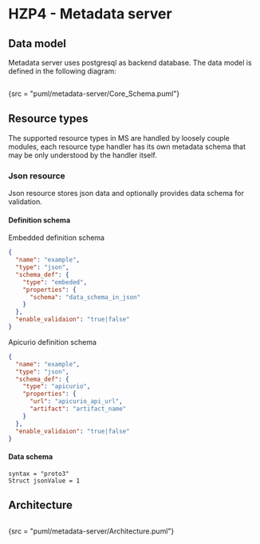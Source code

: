 # HZP4 - Metadata server

## Data model

Metadata server uses postgresql as backend database. The data model is defined in the following diagram:

```plantuml
```
{src = "puml/metadata-server/Core_Schema.puml"}

## Resource types

The supported resource types in MS are handled by loosely couple modules,
each resource type handler has its own metadata schema that may be only understood 
by the handler itself.

### Json resource

Json resource stores json data and optionally provides data schema for validation.

#### Definition schema

Embedded definition schema

```json
{
  "name": "example",
  "type": "json",
  "schema_def": {
    "type": "embeded",
    "properties": {
      "schema": "data_schema_in_json"
    }
  },
  "enable_validaion": "true|false"
}
```

Apicurio definition schema

```json
{
  "name": "example",
  "type": "json",
  "schema_def": {
    "type": "apicurio",
    "properties": {
      "url": "apicurio_api_url",
      "artifact": "artifact_name"
    }
  },
  "enable_validaion": "true|false"
}
```

#### Data schema

```text
syntax = "proto3"
Struct jsonValue = 1
```

## Architecture

```plantuml
```
{src = "puml/metadata-server/Architecture.puml"}



























